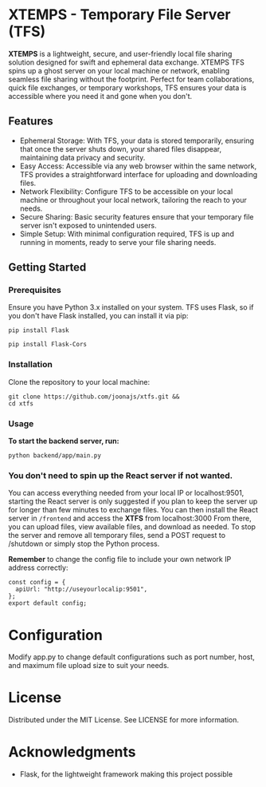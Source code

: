 # XTEMPS - Temporary File Server (TFS)

**XTEMPS** is a lightweight, secure, and user-friendly local file sharing solution designed for swift and ephemeral data exchange. XTEMPS TFS spins up a ghost server on your local machine or network, enabling seamless file sharing without the footprint. Perfect for team collaborations, quick file exchanges, or temporary workshops, TFS ensures your data is accessible where you need it and gone when you don't.

## Features

 - Ephemeral Storage: With TFS, your data is stored temporarily, ensuring that once the server shuts down, your shared files disappear, maintaining data privacy and security.
 - Easy Access: Accessible via any web browser within the same network, TFS provides a straightforward interface for uploading and downloading files.
 - Network Flexibility: Configure TFS to be accessible on your local machine or throughout your local network, tailoring the reach to your needs.
 - Secure Sharing: Basic security features ensure that your temporary file server isn't exposed to unintended users.
 - Simple Setup: With minimal configuration required, TFS is up and running in moments, ready to serve your file sharing needs.

## Getting Started
### Prerequisites
Ensure you have Python 3.x installed on your system. TFS uses Flask, so if you don't have Flask installed, you can install it via pip:
```
pip install Flask
```
```
pip install Flask-Cors
```
### Installation
Clone the repository to your local machine:
```
git clone https://github.com/joonajs/xtfs.git &&
cd xtfs
```
### Usage
**To start the backend server, run:**
```
python backend/app/main.py
```

### You don't need to spin up the React server if not wanted.
You can access everything needed from your local IP or localhost:9501, starting the React server is only suggested if you plan to keep the server up for longer than few minutes to exchange files.
You can then install the React server in ```/frontend``` and access the **XTFS** from localhost:3000
From there, you can upload files, view available files, and download as needed.
To stop the server and remove all temporary files, send a POST request to /shutdown or simply stop the Python process.

**Remember** to change the config file to include your own network IP address correctly:
```
const config = {
  apiUrl: "http://useyourlocalip:9501",
};
export default config;
```

# Configuration
Modify app.py to change default configurations such as port number, host, and maximum file upload size to suit your needs.

# License
Distributed under the MIT License. See LICENSE for more information.

# Acknowledgments
- Flask, for the lightweight framework making this project possible
